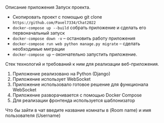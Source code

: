 Описание приложения
Запуск проекта.

- Скопировать проект с помощью git clone ```https://github.com/Pavel7334/Chat2022```
- ```docker-compose up --build``` собрать приложение и сделать его первоначальный запуск 
- ```docker-compose down -v``` – остановить работу приложения
- ```docker-compose run web python manage.py migrate``` – сделать необходимые миграции 
- ```docker-compose up``` – окончательно запустить приложение. 

Стек технологий и требований к ним для реализации веб-приложения.

1. Приложение реализовано на Python
(Django) 
2. Приложение использует WebSocket
3. Приложение использовало готовое решение для функционала
WebSocket 
4. Приложение разворачивается  с помощью Docker Compose
5. Для реализации фронтенда используется шаблонизатор 

Что бы зайти в чат введите название комнаты в (Room name) и имя пользователя (Username)
